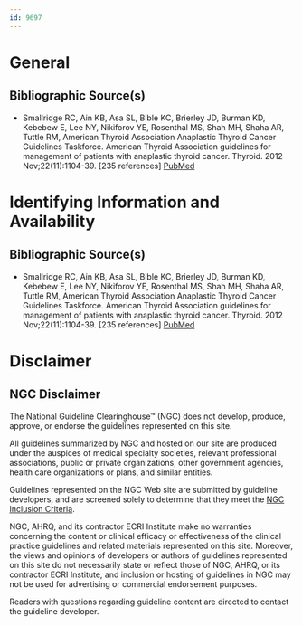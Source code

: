 ```yaml
---
id: 9697
---
```


# General

## Bibliographic Source(s)

- Smallridge RC, Ain KB, Asa SL, Bible KC, Brierley JD, Burman KD, Kebebew E, Lee NY, Nikiforov YE, Rosenthal MS, Shah MH, Shaha AR, Tuttle RM, American Thyroid Association Anaplastic Thyroid Cancer Guidelines Taskforce. American Thyroid Association guidelines for management of patients with anaplastic thyroid cancer. Thyroid. 2012 Nov;22(11):1104-39. [235 references] [ PubMed ](http://www.ncbi.nlm.nih.gov/entrez/query.fcgi?cmd=Retrieve&db=pubmed&dopt=Abstract&list_uids=23130564)

# Identifying Information and Availability

## Bibliographic Source(s)

- Smallridge RC, Ain KB, Asa SL, Bible KC, Brierley JD, Burman KD, Kebebew E, Lee NY, Nikiforov YE, Rosenthal MS, Shah MH, Shaha AR, Tuttle RM, American Thyroid Association Anaplastic Thyroid Cancer Guidelines Taskforce. American Thyroid Association guidelines for management of patients with anaplastic thyroid cancer. Thyroid. 2012 Nov;22(11):1104-39. [235 references] [ PubMed ](http://www.ncbi.nlm.nih.gov/entrez/query.fcgi?cmd=Retrieve&db=pubmed&dopt=Abstract&list_uids=23130564)

# Disclaimer

## NGC Disclaimer

The National Guideline Clearinghouse™ (NGC) does not develop, produce, approve, or endorse the guidelines represented on this site.

All guidelines summarized by NGC and hosted on our site are produced under the auspices of medical specialty societies, relevant professional associations, public or private organizations, other government agencies, health care organizations or plans, and similar entities.

Guidelines represented on the NGC Web site are submitted by guideline developers, and are screened solely to determine that they meet the [NGC Inclusion Criteria](/help-and-about/summaries/inclusion-criteria).

NGC, AHRQ, and its contractor ECRI Institute make no warranties concerning the content or clinical efficacy or effectiveness of the clinical practice guidelines and related materials represented on this site. Moreover, the views and opinions of developers or authors of guidelines represented on this site do not necessarily state or reflect those of NGC, AHRQ, or its contractor ECRI Institute, and inclusion or hosting of guidelines in NGC may not be used for advertising or commercial endorsement purposes.

Readers with questions regarding guideline content are directed to contact the guideline developer.

